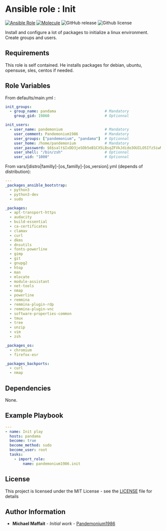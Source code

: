 # Ansible role : Init

[![Ansible Role](https://img.shields.io/ansible/role/d/pandemonium1986/init?logo=Ansible&color=blue)](https://galaxy.ansible.com/ui/standalone/roles/pandemonium1986/init/)
[![Molecule](https://github.com/Pandemonium1986/ansible-role-init/actions/workflows/molecule.yml/badge.svg)](https://github.com/Pandemonium1986/ansible-role-init/actions/workflows/molecule.yml)
![GitHub release](https://img.shields.io/github/release/Pandemonium1986/ansible-role-init.svg?logo=github)
![Github license](https://img.shields.io/github/license/Pandemonium1986/ansible-role-init.svg?logo=github)

Install and configure a lot of packages to initialize a linux environment. Create groups and users.

## Requirements

This role is self contained. He installs packages for debian, ubuntu, opensuse, sles, centos if needed.

## Role Variables

From defaults/main.yml :

```yaml
init_groups:
  - group_name: pandama                      # Mandatory
    group_gid: 19860                         # Optionnal

init_users:
  - user_name: pandemonium                   # Mandatory
    user_comment: Pandemonium1986            # Mandatory
    user_groups: ["pandemonium", "pandama"]  # Optionnal
    user_home: /home/pandemonium             # Mandatory
    user_password: $6$salt$IxDD3jeSOb5eB1CX5LBsqZFVkJdido3OUILO5Ifz5iwMuTS4XMS130MTSuDDl3aCI6WouIL9AjRbLCelDCy.g. # Mandatory
    user_shell: "/bin/zsh"                   # Optionnal
    user_uid: "1000"                         # Optionnal
```

From vars/[distro|familly]-[os_familly]-[os_version].yml (depends of distribution):

```yaml
---
_packages_ansible_bootstrap:
  - python3
  - python3-dev
  - sudo

_packages:
  - apt-transport-https
  - audacity
  - build-essential
  - ca-certificates
  - clamav
  - curl
  - dkms
  - dnsutils
  - fonts-powerline
  - gimp
  - git
  - gnupg2
  - htop
  - man
  - mlocate
  - module-assistant
  - net-tools
  - nmap
  - powerline
  - remmina
  - remmina-plugin-rdp
  - remmina-plugin-vnc
  - software-properties-common
  - tmux
  - tree
  - unzip
  - vim
  - zsh

_packages_os:
  - chromium
  - firefox-esr

_packages_backports:
  - curl
  - nmap

```

## Dependencies

None.

## Example Playbook

```yaml
---
- name: Init play
  hosts: pandama
  become: true
  become_method: sudo
  become_user: root
  tasks:
    - import_role:
        name: pandemonium1986.init
```

## License

This project is licensed under the MIT License - see the [LICENSE](./LICENSE) file for details

## Author Information

- **Michael Maffait** - _Initial work_ - [Pandemonium1986](https://github.com/Pandemonium1986)
